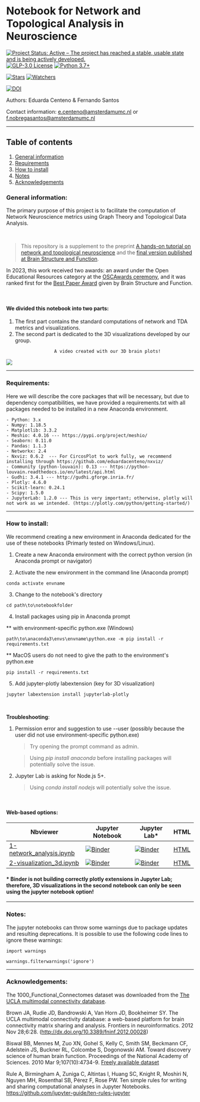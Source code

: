 # Notebook for Network and Topological Analysis in Neuroscience
[![Project Status: Active – The project has reached a stable, usable state and is being actively developed.](https://www.repostatus.org/badges/latest/active.svg)](https://www.repostatus.org/#active)
[![GLP-3.0 License](https://img.shields.io/github/license/multinetlab-amsterdam/network_TDA_tutorial)](https://img.shields.io/github/license/multinetlab-amsterdam/network_TDA_tutorial)
[![Python 3.7+](https://img.shields.io/badge/python-3.7+-blue.svg)](https://www.python.org/downloads/)


[![Stars](https://img.shields.io/github/stars/multinetlab-amsterdam/network_TDA_tutorial?style=social)](https://img.shields.io/github/stars/multinetlab-amsterdam/network_TDA_tutorial?style=social)
[![Watchers](https://img.shields.io/github/watchers/multinetlab-amsterdam/network_TDA_tutorial?style=social)](https://img.shields.io/github/watchers/multinetlab-amsterdam/network_TDA_tutorial?style=social)

[![DOI](https://zenodo.org/badge/321418758.svg)](https://zenodo.org/badge/latestdoi/321418758)



Authors: Eduarda Centeno  & Fernando Santos 

Contact information: <e.centeno@amsterdamumc.nl> or <f.nobregasantos@amsterdamumc.nl>

-------------------------------------------------------------------------

## Table of contents
1. [General information](#general_information)
2. [Requirements](#requirements)
3. [How to install](#how_to_install)
4. [Notes](#notes)
5. [Acknowledgements](#acknowledgements)

### <a id='general_information'></a> General information:

 The primary purpose of this project is to facilitate the computation of Network Neuroscience metrics using Graph Theory and Topological Data Analysis.
 
<br>

> This repository is a supplement to the preprint [A hands-on tutorial on network and topological neuroscience](https://doi.org/10.1101/2021.02.15.431255) and the [final version published at Brain Structure and Function](https://doi.org/10.1007/s00429-021-02435-0). 

In 2023, this work received two awards: an award under the Open Educational Resources category at the [OSCAwards ceremony](https://spui25.nl/programma/science-for-all-the-2023-oscawards), and it was ranked first for the [Best Paper Award](https://multinetlab.com/2023/07/23/eduarda-receives-best-paper-award-at-ohbm2023/) given by Brain Structure and Function.

<br>

#### We divided this notebook into two parts:

1. The first part contains the standard computations of network and TDA metrics and visualizations. 
2. The second part is dedicated to the 3D visualizations developed by our group.


```
                  A video created with our 3D brain plots!
```
![](./Figures/filtration.gif)


------------------------------------------------------------------------

### <a id='requirements'></a> Requirements:
Here we will describe the core packages that will be necessary, but due to dependency compatibilities, we have provided a requirements.txt with all packages needed to be installed in a new Anaconda environment. 

    - Python: 3.x
    - Numpy: 1.18.5
    - Matplotlib: 3.3.2
    - Meshio: 4.0.16 --- https://pypi.org/project/meshio/
    - Seaborn: 0.11.0
    - Pandas: 1.1.3
    - Networkx: 2.4
    - Nxviz: 0.6.2  --- For CircosPlot to work fully, we recommend installing through https://github.com/eduardacenteno/nxviz/
    - Community (python-louvain): 0.13 --- https://python-louvain.readthedocs.io/en/latest/api.html
    - Gudhi: 3.4.1 --- http://gudhi.gforge.inria.fr/
    - Plotly: 4.6.0
    - Scikit-learn: 0.24.1
    - Scipy: 1.5.0
    - JupyterLab: 1.2.0 --- This is very important; otherwise, plotly will not work as we intended. (https://plotly.com/python/getting-started/)

-------------------------------------------------------------------------

### <a id='how_to_install'></a>How to install:
We recommend creating a new environment in Anaconda dedicated for the use of these notebooks (Primarly tested on Windows/Linux).

1. Create a new Anaconda environment with the correct python version (in Anaconda prompt or navigator)

2. Activate the new environment in the command line (Anaconda prompt)

```
conda activate envname
```

3. Change to the notebook's directory

```
cd path\to\notebookfolder
```

4. Install packages using pip in Anaconda prompt

** with environment-specific python.exe (Windows)
```
path\to\anaconda3\envs\envname\python.exe -m pip install -r requirements.txt
```
** MacOS users do not need to give the path to the environment's python.exe
```
pip install -r requirements.txt
```

5. Add jupyter-plotly labextension (key for 3D visualization)

```
jupyter labextension install jupyterlab-plotly 
```
<br>

__Troubleshooting__:

1. Permission error and suggestion to use --user (possibly because the user did not use environment-specific python.exe)
    
    > Try opening the prompt command as admin.
    
    > Using *pip install anaconda* before installing packages will potentially solve the issue.
    
2. Jupyter Lab is asking for Node.js 5+. 

    > Using *conda install nodejs* will potentially solve the issue.
    
<br>

#### Web-based options:
| Nbviewer | Jupyter Notebook | Jupyter Lab\*| HTML |
| ---      | --               | ---         | ---  |
| [1-network_analysis.ipynb](https://nbviewer.jupyter.org/github/multinetlab-amsterdam/network_TDA_tutorial/blob/main/1-network_analysis.ipynb) | [![Binder](https://mybinder.org/badge_logo.svg)](https://mybinder.org/v2/gh/multinetlab-amsterdam/network_TDA_tutorial/HEAD?filepath=1-network_analysis.ipynb) | [![Binder](https://mybinder.org/badge_logo.svg)](https://mybinder.org/v2/gh/multinetlab-amsterdam/network_TDA_tutorial/HEAD?urlpath=lab/tree/1-network_analysis.ipynb) | [HTML](https://htmlpreview.github.io/?https://github.com/multinetlab-amsterdam/network_TDA_tutorial/blob/main/html/1-network_analysis.html) |
| [2-visualization_3d.ipynb](https://nbviewer.jupyter.org/github/multinetlab-amsterdam/network_TDA_tutorial/blob/main/2-visualization_3d.ipynb) | [![Binder](https://mybinder.org/badge_logo.svg)](https://mybinder.org/v2/gh/multinetlab-amsterdam/network_TDA_tutorial/HEAD?filepath=2-visualization_3d.ipynb) | [![Binder](https://mybinder.org/badge_logo.svg)](https://mybinder.org/v2/gh/multinetlab-amsterdam/network_TDA_tutorial/HEAD?urlpath=lab/tree/2-visualization_3d.ipynb) | [HTML](https://htmlpreview.github.io/?https://github.com/multinetlab-amsterdam/network_TDA_tutorial/blob/main/html/2-visualization_3d.html) |

#### \* Binder is not building correctly plotly extensions in Jupyter Lab; therefore, 3D visualizations in the second notebook can only be seen using the jupyter notebook option!
-------------------------------------------------------------------------

### <a id='Notes'></a>Notes:

The jupyter notebooks can throw some warnings due to package updates and resulting deprecations. It is possible to use the following code lines to ignore these warnings:

```
import warnings

warnings.filterwarnings('ignore') 
```

-------------------------------------------------------------------------

### <a id='acknowledgements'></a>Acknowledgements:
The 1000_Functional_Connectomes dataset was downloaded from the [The UCLA multimodal connectivity database](http://umcd.humanconnectomeproject.org/). 

Brown JA, Rudie JD, Bandrowski A, Van Horn JD, Bookheimer SY. The UCLA multimodal connectivity database: a web-based platform for brain connectivity matrix sharing and analysis. Frontiers in neuroinformatics. 2012 Nov 28;6:28.  (http://dx.doi.org/10.3389/fninf.2012.00028) 

Biswal BB, Mennes M, Zuo XN, Gohel S, Kelly C, Smith SM, Beckmann CF, Adelstein JS, Buckner RL, Colcombe S, Dogonowski AM. Toward discovery science of human brain function. Proceedings of the National Academy of Sciences. 2010 Mar 9;107(10):4734-9. [Freely available dataset](http://fcon_1000.projects.nitrc.org/)

Rule A, Birmingham A, Zuniga C, Altintas I, Huang SC, Knight R, Moshiri N, Nguyen MH, Rosenthal SB, Pérez F, Rose PW. Ten simple rules for writing and sharing computational analyses in Jupyter Notebooks. https://github.com/jupyter-guide/ten-rules-jupyter
